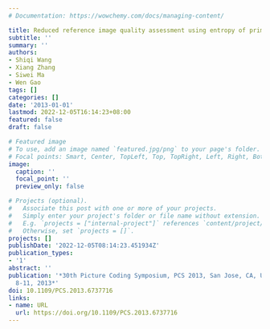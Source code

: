 ```yaml
---
# Documentation: https://wowchemy.com/docs/managing-content/

title: Reduced reference image quality assessment using entropy of primitives
subtitle: ''
summary: ''
authors:
- Shiqi Wang
- Xiang Zhang
- Siwei Ma
- Wen Gao
tags: []
categories: []
date: '2013-01-01'
lastmod: 2022-12-05T16:14:23+08:00
featured: false
draft: false

# Featured image
# To use, add an image named `featured.jpg/png` to your page's folder.
# Focal points: Smart, Center, TopLeft, Top, TopRight, Left, Right, BottomLeft, Bottom, BottomRight.
image:
  caption: ''
  focal_point: ''
  preview_only: false

# Projects (optional).
#   Associate this post with one or more of your projects.
#   Simply enter your project's folder or file name without extension.
#   E.g. `projects = ["internal-project"]` references `content/project/deep-learning/index.md`.
#   Otherwise, set `projects = []`.
projects: []
publishDate: '2022-12-05T08:14:23.451934Z'
publication_types:
- '1'
abstract: ''
publication: '*30th Picture Coding Symposium, PCS 2013, San Jose, CA, USA, December
  8-11, 2013*'
doi: 10.1109/PCS.2013.6737716
links:
- name: URL
  url: https://doi.org/10.1109/PCS.2013.6737716
---
```

